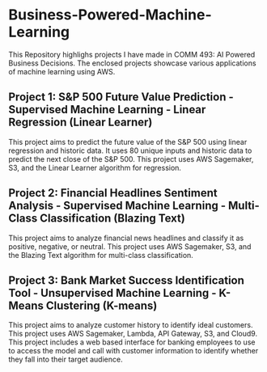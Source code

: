 # Business-Powered-Machine-Learning
This Repository highlighs projects I have made in COMM 493: AI Powered Business Decisions.
The enclosed projects showcase various applications of machine learning using AWS.

## Project 1: S&P 500 Future Value Prediction - Supervised Machine Learning - Linear Regression (Linear Learner)
This project aims to predict the future value of the S&P 500 using linear regression and historic data. It uses 80 unique inputs and historic data to predict the next close of the S&P 500. This project uses AWS Sagemaker, S3, and the Linear Learner algorithm for regression.

## Project 2: Financial Headlines Sentiment Analysis - Supervised Machine Learning - Multi-Class Classification (Blazing Text)
This project aims to analyze financial news headlines and classify it as positive, negative, or neutral. This project uses AWS Sagemaker, S3, and the Blazing Text algorithm for multi-class classification.

## Project 3: Bank Market Success Identification Tool - Unsupervised Machine Learning - K-Means Clustering (K-means)
This project aims to analyze customer history to identify ideal customers. This project uses AWS Sagemaker, Lambda, API Gateway, S3, and Cloud9. This project includes a web based interface for banking employees to use to access the model and call with customer information to identify whether they fall into their target audience.
